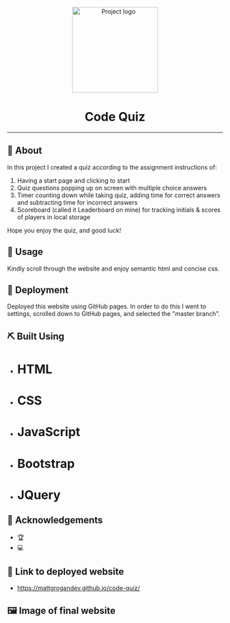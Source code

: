 <p align="center">
 <img width=200px height=200px src="https://i.imgur.com/6wj0hh6.jpg" alt="Project logo"></a>
</p>

<h1 align="center">Code Quiz</h1>

---

## 🧐 About <a name = "about"></a>

In this project I created a quiz according to the assignment instructions of:

1. Having a start page and clicking to start
2. Quiz questions popping up on screen with multiple choice answers
3. Timer counting down while taking quiz, adding time for correct answers and subtracting time for incorrect answers
4. Scoreboard (called it Leaderboard on mine) for tracking initials & scores of players in local storage

Hope you enjoy the quiz, and good luck!

## 🎈 Usage <a name="usage"></a>

Kindly scroll through the website and enjoy semantic html and concise css.

## 🚀 Deployment <a name = "deployment"></a>

Deployed this website using GitHub pages. In order to do this I went to settings, scrolled down to GitHub pages, and selected the "master branch".

## ⛏️ Built Using <a name = "built_using"></a>

- # HTML
- # CSS
- # JavaScript
- # Bootstrap
- # JQuery

## 🎉 Acknowledgements <a name = "acknowledgement"></a>

- 🏆
- 💻

## 🔗 Link to deployed website

- https://mattgrogandev.github.io/code-quiz/

## 🖼️ Image of final website
